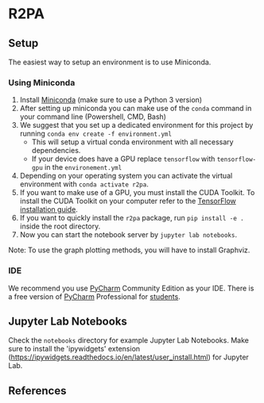 # R2PA

## Setup
The easiest way to setup an environment is to use Miniconda.

### Using Miniconda
1. Install [Miniconda](https://conda.io/miniconda.html) (make sure to use a Python 3 version)
2. After setting up miniconda you can make use of the `conda` command in your command line (Powershell, CMD, Bash)
3. We suggest that you set up a dedicated environment for this project by running `conda env create -f environment.yml`
    * This will setup a virtual conda environment with all necessary dependencies.
    * If your device does have a GPU replace `tensorflow` with `tensorflow-gpu` in the `environement.yml`
4. Depending on your operating system you can activate the virtual environment with `conda activate r2pa`.
5. If you want to make use of a GPU, you must install the CUDA Toolkit. To install the CUDA Toolkit on your computer refer to the [TensorFlow installation guide](https://www.tensorflow.org/install/install_windows).
6. If you want to quickly install the `r2pa` package, run `pip install -e .` inside the root directory.
7. Now you can start the notebook server by `jupyter lab notebooks`.

Note: To use the graph plotting methods, you will have to install Graphviz.

### IDE
We recommend you use [PyCharm](https://www.jetbrains.com/pycharm) Community Edition as your IDE. 
There is a free version of [PyCharm](https://www.jetbrains.com/pycharm) Professional for 
[students](https://www.jetbrains.com/student).

## Jupyter Lab Notebooks
Check the `notebooks` directory for example Jupyter Lab Notebooks. 
Make sure to install the 'ipywidgets' extension (https://ipywidgets.readthedocs.io/en/latest/user_install.html) for Jupyter Lab.

## References